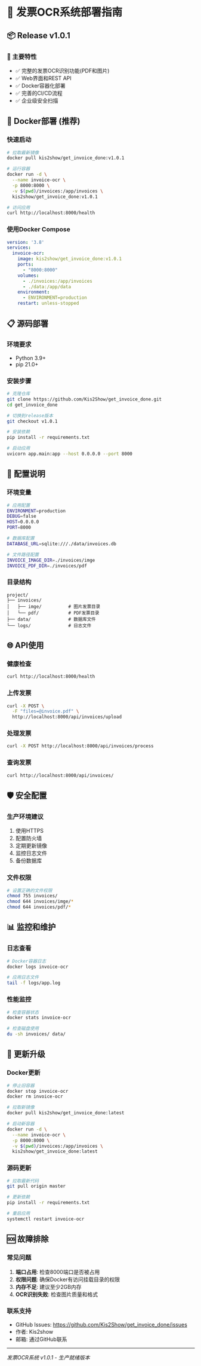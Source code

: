 # 🚀 发票OCR系统部署指南

## 📦 Release v1.0.1

### 🎉 主要特性
- ✅ 完整的发票OCR识别功能(PDF和图片)
- ✅ Web界面和REST API
- ✅ Docker容器化部署
- ✅ 完善的CI/CD流程
- ✅ 企业级安全扫描

## 🐳 Docker部署 (推荐)

### 快速启动
```bash
# 拉取最新镜像
docker pull kis2show/get_invoice_done:v1.0.1

# 运行容器
docker run -d \
  --name invoice-ocr \
  -p 8000:8000 \
  -v $(pwd)/invoices:/app/invoices \
  kis2show/get_invoice_done:v1.0.1

# 访问应用
curl http://localhost:8000/health
```

### 使用Docker Compose
```yaml
version: '3.8'
services:
  invoice-ocr:
    image: kis2show/get_invoice_done:v1.0.1
    ports:
      - "8000:8000"
    volumes:
      - ./invoices:/app/invoices
      - ./data:/app/data
    environment:
      - ENVIRONMENT=production
    restart: unless-stopped
```

## 📋 源码部署

### 环境要求
- Python 3.9+
- pip 21.0+

### 安装步骤
```bash
# 克隆仓库
git clone https://github.com/Kis2Show/get_invoice_done.git
cd get_invoice_done

# 切换到release版本
git checkout v1.0.1

# 安装依赖
pip install -r requirements.txt

# 启动应用
uvicorn app.main:app --host 0.0.0.0 --port 8000
```

## 🔧 配置说明

### 环境变量
```bash
# 应用配置
ENVIRONMENT=production
DEBUG=false
HOST=0.0.0.0
PORT=8000

# 数据库配置
DATABASE_URL=sqlite:///./data/invoices.db

# 文件路径配置
INVOICE_IMAGE_DIR=./invoices/imge
INVOICE_PDF_DIR=./invoices/pdf
```

### 目录结构
```
project/
├── invoices/
│   ├── imge/          # 图片发票目录
│   └── pdf/           # PDF发票目录
├── data/              # 数据库文件
└── logs/              # 日志文件
```

## 🌐 API使用

### 健康检查
```bash
curl http://localhost:8000/health
```

### 上传发票
```bash
curl -X POST \
  -F "files=@invoice.pdf" \
  http://localhost:8000/api/invoices/upload
```

### 处理发票
```bash
curl -X POST http://localhost:8000/api/invoices/process
```

### 查询发票
```bash
curl http://localhost:8000/api/invoices/
```

## 🛡️ 安全配置

### 生产环境建议
1. 使用HTTPS
2. 配置防火墙
3. 定期更新镜像
4. 监控日志文件
5. 备份数据库

### 文件权限
```bash
# 设置正确的文件权限
chmod 755 invoices/
chmod 644 invoices/imge/*
chmod 644 invoices/pdf/*
```

## 📊 监控和维护

### 日志查看
```bash
# Docker容器日志
docker logs invoice-ocr

# 应用日志文件
tail -f logs/app.log
```

### 性能监控
```bash
# 检查容器状态
docker stats invoice-ocr

# 检查磁盘使用
du -sh invoices/ data/
```

## 🔄 更新升级

### Docker更新
```bash
# 停止旧容器
docker stop invoice-ocr
docker rm invoice-ocr

# 拉取新镜像
docker pull kis2show/get_invoice_done:latest

# 启动新容器
docker run -d \
  --name invoice-ocr \
  -p 8000:8000 \
  -v $(pwd)/invoices:/app/invoices \
  kis2show/get_invoice_done:latest
```

### 源码更新
```bash
# 拉取最新代码
git pull origin master

# 更新依赖
pip install -r requirements.txt

# 重启应用
systemctl restart invoice-ocr
```

## 🆘 故障排除

### 常见问题
1. **端口占用**: 检查8000端口是否被占用
2. **权限问题**: 确保Docker有访问挂载目录的权限
3. **内存不足**: 建议至少2GB内存
4. **OCR识别失败**: 检查图片质量和格式

### 联系支持
- GitHub Issues: https://github.com/Kis2Show/get_invoice_done/issues
- 作者: Kis2show
- 邮箱: 通过GitHub联系

---
*发票OCR系统 v1.0.1 - 生产就绪版本*
